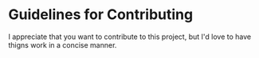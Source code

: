 # Guidelines for Contributing

I appreciate that you want to contribute to this project, but I'd love to have thigns work in a concise manner.
